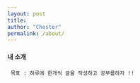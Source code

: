 ```yaml
---
layout: post
title:
author: "Chester"
permalink: /about/
---
```


#### 내 소개

```
 목표 : 하루에 한개씩 글을 작성하고 공부를하자 !!
```